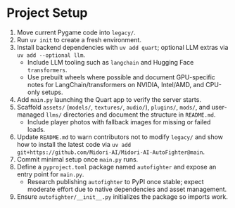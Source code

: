# Project Setup

1. Move current Pygame code into `legacy/`.
2. Run `uv init` to create a fresh environment.
3. Install backend dependencies with `uv add quart`; optional LLM extras via `uv add --optional llm`.
   - Include LLM tooling such as `langchain` and Hugging Face `transformers`.
   - Use prebuilt wheels where possible and document GPU-specific notes for LangChain/transformers on NVIDIA, Intel/AMD, and CPU-only setups.
4. Add `main.py` launching the Quart app to verify the server starts.
5. Scaffold `assets/` (`models/`, `textures/`, `audio/`), `plugins/`, `mods/`, and user-managed `llms/` directories and document the structure in `README.md`.
   - Include player photos with fallback images for missing or failed loads.
6. Update `README.md` to warn contributors not to modify `legacy/` and show how to install the latest code via `uv add git+https://github.com/Midori-AI/Midori-AI-AutoFighter@main`.
7. Commit minimal setup once `main.py` runs.
8. Define a `pyproject.toml` package named `autofighter` and expose an entry point for `main.py`.
   - Research publishing `autofighter` to PyPI once stable; expect moderate effort due to native dependencies and asset management.
9. Ensure `autofighter/__init__.py` initializes the package so imports work.
